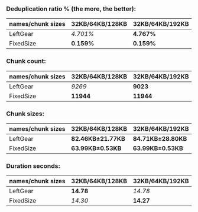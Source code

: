 ### Deduplication ratio % (the more, the better):

| names/chunk sizes | 32KB/64KB/128KB | 32KB/64KB/192KB |
| --------------- | ------------- | ------------- |
| LeftGear        | *4.701%*      | **4.767%**    |
| FixedSize       | **0.159%**    | **0.159%**    |

### Chunk count:

| names/chunk sizes | 32KB/64KB/128KB | 32KB/64KB/192KB |
| --------------- | ------------- | ------------- |
| LeftGear        | *9269*        | **9023**      |
| FixedSize       | **11944**     | **11944**     |

### Chunk sizes:

| names/chunk sizes | 32KB/64KB/128KB    | 32KB/64KB/192KB    |
| --------------- | ------------------ | ------------------ |
| LeftGear        | **82.46KB±21.77KB** | **84.71KB±28.80KB** |
| FixedSize       | **63.99KB±0.53KB** | **63.99KB±0.53KB** |

### Duration seconds:

| names/chunk sizes | 32KB/64KB/128KB | 32KB/64KB/192KB |
| --------------- | ------------- | ------------- |
| LeftGear        | **14.78**     | *14.78*       |
| FixedSize       | *14.30*       | **14.27**     |
